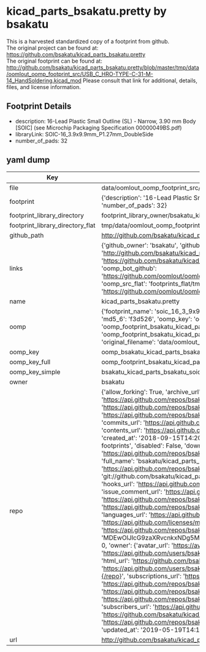# kicad_parts_bsakatu.pretty by bsakatu  
This is a harvested standardized copy of a footprint from github.  
The original project can be found at:  
https://github.com/bsakatu/kicad_parts_bsakatu.pretty  
The original footprint can be found at:
http://github.com/bsakatu/kicad_parts_bsakatu.pretty/blob/master/tmp/data/oomlout_oomp_footprint_src/USB_C_HRO-TYPE-C-31-M-14_HandSoldering.kicad_mod
Please consult that link for additional, details, files, and license information.  
## Footprint Details
* description: 16-Lead Plastic Small Outline (SL) - Narrow, 3.90 mm Body [SOIC] (see Microchip Packaging Specification 00000049BS.pdf)  
* libraryLink: SOIC-16_3.9x9.9mm_P1.27mm_DoubleSide  
* number_of_pads: 32  
## yaml dump  
| Key | Value |  
| --- | --- |  
| file | data/oomlout_oomp_footprint_src/kicad_parts_bsakatu.pretty/SOIC-16_3.9x9.9mm_P1.27mm_DoubleSide.kicad_mod |  
| footprint | {'description': '16-Lead Plastic Small Outline (SL) - Narrow, 3.90 mm Body [SOIC] (see Microchip Packaging Specification 00000049BS.pdf)', 'libraryLink': 'SOIC-16_3.9x9.9mm_P1.27mm_DoubleSide', 'number_of_pads': 32} |  
| footprint_library_directory | footprint_library_owner/bsakatu_kicad_parts_bsakatu.pretty |  
| footprint_library_directory_flat | tmp/data/oomlout_oomp_footprint_src/footprints_flat/bsakatu_kicad_parts_bsakatu_soic_16_3_9x9_9mm_p1_27mm_doubleside/working |  
| github_path | http://github.com/bsakatu/kicad_parts_bsakatu.pretty/blob/master/tmp/data/oomlout_oomp_footprint_src/SOIC-16_3.9x9.9mm_P1.27mm_DoubleSide.kicad_mod |  
| links | {'github_owner': 'bsakatu', 'github_repo_name': 'kicad_parts_bsakatu.pretty', 'github_src': 'http://github.com/bsakatu/kicad_parts_bsakatu.pretty/blob/master/tmp/data/oomlout_oomp_footprint_src/USB_C_HRO-TYPE-C-31-M-14_HandSoldering.kicad_mod', 'github_src_repo': 'https://github.com/bsakatu/kicad_parts_bsakatu.pretty', 'oomp_bot': 'tmp/data/oomlout_oomp_footprint_src/footprints/bsakatu_kicad_parts_bsakatu_soic_16_3_9x9_9mm_p1_27mm_doubleside/working', 'oomp_bot_github': 'https://github.com/oomlout/oomlout_oomp_footprint_bot/tree/main/tmp/data/oomlout_oomp_footprint_src/footprints/bsakatu_kicad_parts_bsakatu_soic_16_3_9x9_9mm_p1_27mm_doubleside/working', 'oomp_src_flat': 'footprints_flat/tmp/data/oomlout_oomp_footprint_src/footprints_flat/bsakatu_kicad_parts_bsakatu_soic_16_3_9x9_9mm_p1_27mm_doubleside/working', 'oomp_src_flat_github': 'https://github.com/oomlout/oomlout_oomp_footprint_src/tree/main/tmp/data/oomlout_oomp_footprint_src/footprints_flat/bsakatu_kicad_parts_bsakatu_soic_16_3_9x9_9mm_p1_27mm_doubleside/working'} |  
| name | kicad_parts_bsakatu.pretty |  
| oomp | {'footprint_name': 'soic_16_3_9x9_9mm_p1_27mm_doubleside', 'library_name': 'kicad_parts_bsakatu', 'md5': 'f3d52661a95954c9748ba487d378b051', 'md5_10': 'f3d52661a9', 'md5_5': 'f3d52', 'md5_6': 'f3d526', 'oomp_key': 'oomp_bsakatu_kicad_parts_bsakatu_soic_16_3_9x9_9mm_p1_27mm_doubleside', 'oomp_key_extra': 'oomp_footprint_bsakatu_kicad_parts_bsakatu_soic_16_3_9x9_9mm_p1_27mm_doubleside', 'oomp_key_full': 'oomp_footprint_bsakatu_kicad_parts_bsakatu_soic_16_3_9x9_9mm_p1_27mm_doubleside_f3d526', 'oomp_key_simple': 'bsakatu_kicad_parts_bsakatu_soic_16_3_9x9_9mm_p1_27mm_doubleside', 'original_filename': 'data/oomlout_oomp_footprint_src/kicad_parts_bsakatu.pretty/SOIC-16_3.9x9.9mm_P1.27mm_DoubleSide.kicad_mod', 'owner_name': 'bsakatu'} |  
| oomp_key | oomp_bsakatu_kicad_parts_bsakatu_soic_16_3_9x9_9mm_p1_27mm_doubleside |  
| oomp_key_full | oomp_footprint_bsakatu_kicad_parts_bsakatu_soic_16_3_9x9_9mm_p1_27mm_doubleside |  
| oomp_key_simple | bsakatu_kicad_parts_bsakatu_soic_16_3_9x9_9mm_p1_27mm_doubleside |  
| owner | bsakatu |  
| repo | {'allow_forking': True, 'archive_url': 'https://api.github.com/repos/bsakatu/kicad_parts_bsakatu.pretty/{archive_format}{/ref}', 'archived': False, 'assignees_url': 'https://api.github.com/repos/bsakatu/kicad_parts_bsakatu.pretty/assignees{/user}', 'blobs_url': 'https://api.github.com/repos/bsakatu/kicad_parts_bsakatu.pretty/git/blobs{/sha}', 'branches_url': 'https://api.github.com/repos/bsakatu/kicad_parts_bsakatu.pretty/branches{/branch}', 'clone_url': 'https://github.com/bsakatu/kicad_parts_bsakatu.pretty.git', 'collaborators_url': 'https://api.github.com/repos/bsakatu/kicad_parts_bsakatu.pretty/collaborators{/collaborator}', 'comments_url': 'https://api.github.com/repos/bsakatu/kicad_parts_bsakatu.pretty/comments{/number}', 'commits_url': 'https://api.github.com/repos/bsakatu/kicad_parts_bsakatu.pretty/commits{/sha}', 'compare_url': 'https://api.github.com/repos/bsakatu/kicad_parts_bsakatu.pretty/compare/{base}...{head}', 'contents_url': 'https://api.github.com/repos/bsakatu/kicad_parts_bsakatu.pretty/contents/{+path}', 'contributors_url': 'https://api.github.com/repos/bsakatu/kicad_parts_bsakatu.pretty/contributors', 'created_at': '2018-09-15T14:20:33Z', 'default_branch': 'master', 'deployments_url': 'https://api.github.com/repos/bsakatu/kicad_parts_bsakatu.pretty/deployments', 'description': 'KiCad library of footprints', 'disabled': False, 'downloads_url': 'https://api.github.com/repos/bsakatu/kicad_parts_bsakatu.pretty/downloads', 'events_url': 'https://api.github.com/repos/bsakatu/kicad_parts_bsakatu.pretty/events', 'fork': False, 'forks': 0, 'forks_count': 0, 'forks_url': 'https://api.github.com/repos/bsakatu/kicad_parts_bsakatu.pretty/forks', 'full_name': 'bsakatu/kicad_parts_bsakatu.pretty', 'git_commits_url': 'https://api.github.com/repos/bsakatu/kicad_parts_bsakatu.pretty/git/commits{/sha}', 'git_refs_url': 'https://api.github.com/repos/bsakatu/kicad_parts_bsakatu.pretty/git/refs{/sha}', 'git_tags_url': 'https://api.github.com/repos/bsakatu/kicad_parts_bsakatu.pretty/git/tags{/sha}', 'git_url': 'git://github.com/bsakatu/kicad_parts_bsakatu.pretty.git', 'has_discussions': False, 'has_downloads': True, 'has_issues': True, 'has_pages': False, 'has_projects': True, 'has_wiki': True, 'homepage': None, 'hooks_url': 'https://api.github.com/repos/bsakatu/kicad_parts_bsakatu.pretty/hooks', 'html_url': 'https://github.com/bsakatu/kicad_parts_bsakatu.pretty', 'id': 148908552, 'is_template': False, 'issue_comment_url': 'https://api.github.com/repos/bsakatu/kicad_parts_bsakatu.pretty/issues/comments{/number}', 'issue_events_url': 'https://api.github.com/repos/bsakatu/kicad_parts_bsakatu.pretty/issues/events{/number}', 'issues_url': 'https://api.github.com/repos/bsakatu/kicad_parts_bsakatu.pretty/issues{/number}', 'keys_url': 'https://api.github.com/repos/bsakatu/kicad_parts_bsakatu.pretty/keys{/key_id}', 'labels_url': 'https://api.github.com/repos/bsakatu/kicad_parts_bsakatu.pretty/labels{/name}', 'language': None, 'languages_url': 'https://api.github.com/repos/bsakatu/kicad_parts_bsakatu.pretty/languages', 'license': {'key': 'mit', 'name': 'MIT License', 'node_id': 'MDc6TGljZW5zZTEz', 'spdx_id': 'MIT', 'url': 'https://api.github.com/licenses/mit'}, 'merges_url': 'https://api.github.com/repos/bsakatu/kicad_parts_bsakatu.pretty/merges', 'milestones_url': 'https://api.github.com/repos/bsakatu/kicad_parts_bsakatu.pretty/milestones{/number}', 'mirror_url': None, 'name': 'kicad_parts_bsakatu.pretty', 'network_count': 0, 'node_id': 'MDEwOlJlcG9zaXRvcnkxNDg5MDg1NTI=', 'notifications_url': 'https://api.github.com/repos/bsakatu/kicad_parts_bsakatu.pretty/notifications{?since,all,participating}', 'open_issues': 0, 'open_issues_count': 0, 'owner': {'avatar_url': 'https://avatars.githubusercontent.com/u/42612449?v=4', 'events_url': 'https://api.github.com/users/bsakatu/events{/privacy}', 'followers_url': 'https://api.github.com/users/bsakatu/followers', 'following_url': 'https://api.github.com/users/bsakatu/following{/other_user}', 'gists_url': 'https://api.github.com/users/bsakatu/gists{/gist_id}', 'gravatar_id': '', 'html_url': 'https://github.com/bsakatu', 'id': 42612449, 'login': 'bsakatu', 'node_id': 'MDQ6VXNlcjQyNjEyNDQ5', 'organizations_url': 'https://api.github.com/users/bsakatu/orgs', 'received_events_url': 'https://api.github.com/users/bsakatu/received_events', 'repos_url': 'https://api.github.com/users/bsakatu/repos', 'site_admin': False, 'starred_url': 'https://api.github.com/users/bsakatu/starred{/owner}{/repo}', 'subscriptions_url': 'https://api.github.com/users/bsakatu/subscriptions', 'type': 'User', 'url': 'https://api.github.com/users/bsakatu'}, 'private': False, 'pulls_url': 'https://api.github.com/repos/bsakatu/kicad_parts_bsakatu.pretty/pulls{/number}', 'pushed_at': '2019-05-19T14:12:54Z', 'releases_url': 'https://api.github.com/repos/bsakatu/kicad_parts_bsakatu.pretty/releases{/id}', 'size': 41, 'ssh_url': 'git@github.com:bsakatu/kicad_parts_bsakatu.pretty.git', 'stargazers_count': 0, 'stargazers_url': 'https://api.github.com/repos/bsakatu/kicad_parts_bsakatu.pretty/stargazers', 'statuses_url': 'https://api.github.com/repos/bsakatu/kicad_parts_bsakatu.pretty/statuses/{sha}', 'subscribers_count': 0, 'subscribers_url': 'https://api.github.com/repos/bsakatu/kicad_parts_bsakatu.pretty/subscribers', 'subscription_url': 'https://api.github.com/repos/bsakatu/kicad_parts_bsakatu.pretty/subscription', 'svn_url': 'https://github.com/bsakatu/kicad_parts_bsakatu.pretty', 'tags_url': 'https://api.github.com/repos/bsakatu/kicad_parts_bsakatu.pretty/tags', 'teams_url': 'https://api.github.com/repos/bsakatu/kicad_parts_bsakatu.pretty/teams', 'temp_clone_token': None, 'topics': [], 'trees_url': 'https://api.github.com/repos/bsakatu/kicad_parts_bsakatu.pretty/git/trees{/sha}', 'updated_at': '2019-05-19T14:12:55Z', 'url': 'https://api.github.com/repos/bsakatu/kicad_parts_bsakatu.pretty', 'visibility': 'public', 'watchers': 0, 'watchers_count': 0, 'web_commit_signoff_required': False} |  
| url | http://github.com/bsakatu/kicad_parts_bsakatu.pretty |  

